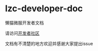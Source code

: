 lzc-developer-doc
===============

懒猫微服开发者文档

请访问[开发者社区](https://developer.lazycat.cloud/)

文档有不清楚的地方欢迎并感谢大家提出issue
